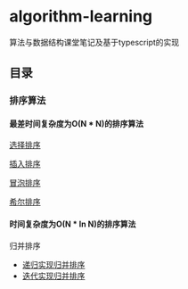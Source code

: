 # algorithm-learning
算法与数据结构课堂笔记及基于typescript的实现

## 目录

### 排序算法

#### 最差时间复杂度为O(N * N)的排序算法

[选择排序](https://github.com/linyimin-bupt/algorithm-learning/blob/master/docs/sort/typescript/selection-sort.md)

[插入排序](https://github.com/linyimin-bupt/algorithm-learning/blob/master/docs/sort/typescript/insertion-sort.md)

[冒泡排序](https://github.com/linyimin-bupt/algorithm-learning/blob/master/docs/sort/typescript/bubble-sort.md)

[希尔排序](https://github.com/linyimin-bupt/algorithm-learning/blob/master/docs/sort/typescript/shell-sort.md)


#### 时间复杂度为O(N * ln N)的排序算法

归并排序
- [递归实现归并排序](https://github.com/linyimin-bupt/algorithm-learning/blob/master/docs/sort/typescript/merge/merge-sort-recursion.md)
- [迭代实现归并排序](https://github.com/linyimin-bupt/algorithm-learning/blob/master/docs/sort/typescript/merge/merge-sort-iteration.md)